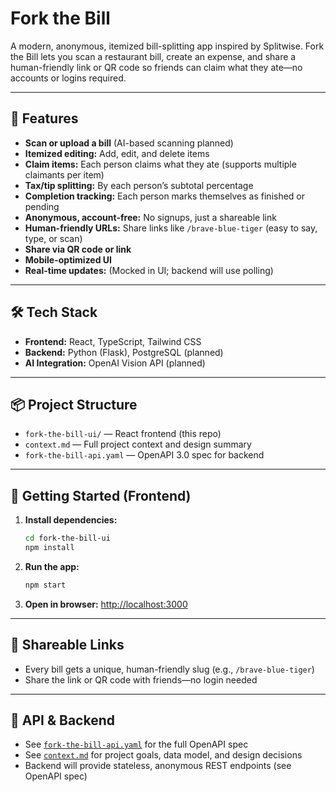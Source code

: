 # Fork the Bill

A modern, anonymous, itemized bill-splitting app inspired by Splitwise. Fork the Bill lets you scan a restaurant bill, create an expense, and share a human-friendly link or QR code so friends can claim what they ate—no accounts or logins required.

---

## 🚀 Features
- **Scan or upload a bill** (AI-based scanning planned)
- **Itemized editing:** Add, edit, and delete items
- **Claim items:** Each person claims what they ate (supports multiple claimants per item)
- **Tax/tip splitting:** By each person’s subtotal percentage
- **Completion tracking:** Each person marks themselves as finished or pending
- **Anonymous, account-free:** No signups, just a shareable link
- **Human-friendly URLs:** Share links like `/brave-blue-tiger` (easy to say, type, or scan)
- **Share via QR code or link**
- **Mobile-optimized UI**
- **Real-time updates:** (Mocked in UI; backend will use polling)

---

## 🛠️ Tech Stack
- **Frontend:** React, TypeScript, Tailwind CSS
- **Backend:** Python (Flask), PostgreSQL (planned)
- **AI Integration:** OpenAI Vision API (planned)

---

## 📦 Project Structure
- `fork-the-bill-ui/` — React frontend (this repo)
- `context.md` — Full project context and design summary
- `fork-the-bill-api.yaml` — OpenAPI 3.0 spec for backend

---

## 🏁 Getting Started (Frontend)

1. **Install dependencies:**
   ```sh
   cd fork-the-bill-ui
   npm install
   ```
2. **Run the app:**
   ```sh
   npm start
   ```
3. **Open in browser:**
   [http://localhost:3000](http://localhost:3000)

---

## 🔗 Shareable Links
- Every bill gets a unique, human-friendly slug (e.g., `/brave-blue-tiger`)
- Share the link or QR code with friends—no login needed

---

## 📝 API & Backend
- See [`fork-the-bill-api.yaml`](./fork-the-bill-api.yaml) for the full OpenAPI spec
- See [`context.md`](./context.md) for project goals, data model, and design decisions
- Backend will provide stateless, anonymous REST endpoints (see OpenAPI spec)

